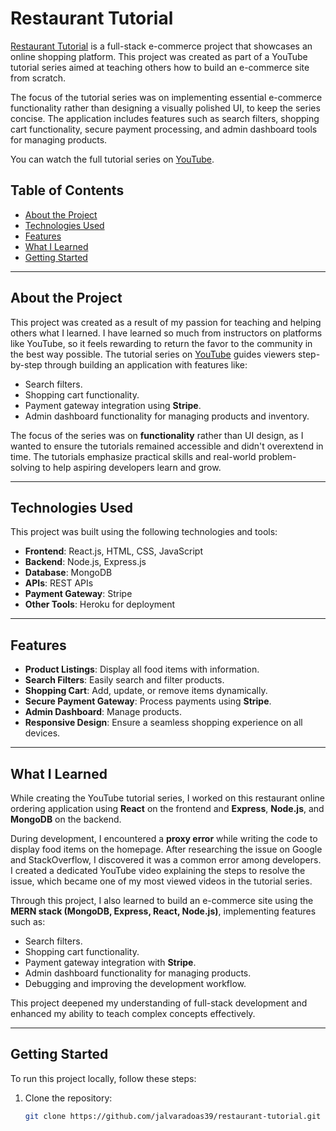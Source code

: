 # Restaurant Tutorial

[Restaurant Tutorial](https://restaurant-tutorial.herokuapp.com/) is a full-stack e-commerce project that showcases an online shopping platform. This project was created as part of a YouTube tutorial series aimed at teaching others how to build an e-commerce site from scratch.

The focus of the tutorial series was on implementing essential e-commerce functionality rather than designing a visually polished UI, to keep the series concise. The application includes features such as search filters, shopping cart functionality, secure payment processing, and admin dashboard tools for managing products.

You can watch the full tutorial series on [YouTube](https://www.youtube.com/@WebStoreMaker).

## Table of Contents
- [About the Project](#about-the-project)
- [Technologies Used](#technologies-used)
- [Features](#features)
- [What I Learned](#what-i-learned)
- [Getting Started](#getting-started)

---

## About the Project

This project was created as a result of my passion for teaching and helping others what I learned. I have learned so much from instructors on platforms like YouTube, so it feels rewarding to return the favor to the community in the best way possible. The tutorial series on [YouTube](https://www.youtube.com/@WebStoreMaker) guides viewers step-by-step through building an application with features like:

- Search filters.
- Shopping cart functionality.
- Payment gateway integration using **Stripe**.
- Admin dashboard functionality for managing products and inventory.

The focus of the series was on **functionality** rather than UI design, as I wanted to ensure the tutorials remained accessible and didn't overextend in time. The tutorials emphasize practical skills and real-world problem-solving to help aspiring developers learn and grow.

---

## Technologies Used

This project was built using the following technologies and tools:

- **Frontend**: React.js, HTML, CSS, JavaScript
- **Backend**: Node.js, Express.js
- **Database**: MongoDB
- **APIs**: REST APIs
- **Payment Gateway**: Stripe
- **Other Tools**: Heroku for deployment

---

## Features

- **Product Listings**: Display all food items with information.
- **Search Filters**: Easily search and filter products.
- **Shopping Cart**: Add, update, or remove items dynamically.
- **Secure Payment Gateway**: Process payments using **Stripe**.
- **Admin Dashboard**: Manage products.
- **Responsive Design**: Ensure a seamless shopping experience on all devices.

---

## What I Learned

While creating the YouTube tutorial series, I worked on this restaurant online ordering application using **React** on the frontend and **Express**, **Node.js**, and **MongoDB** on the backend.

During development, I encountered a **proxy error** while writing the code to display food items on the homepage. After researching the issue on Google and StackOverflow, I discovered it was a common error among developers. I created a dedicated YouTube video explaining the steps to resolve the issue, which became one of my most viewed videos in the tutorial series.

Through this project, I also learned to build an e-commerce site using the **MERN stack (MongoDB, Express, React, Node.js)**, implementing features such as:
- Search filters.
- Shopping cart functionality.
- Payment gateway integration with **Stripe**.
- Admin dashboard functionality for managing products.
- Debugging and improving the development workflow.

This project deepened my understanding of full-stack development and enhanced my ability to teach complex concepts effectively.

---

## Getting Started

To run this project locally, follow these steps:

1. Clone the repository:
   ```bash
   git clone https://github.com/jalvaradoas39/restaurant-tutorial.git
